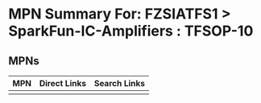 



# MPN Summary For: FZSIATFS1 > SparkFun-IC-Amplifiers : TFSOP-10

## MPNs
  

|MPN|Direct Links|Search Links|
| :--- | :--- | :--- |
||||
